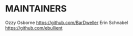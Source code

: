 # MAINTAINERS

Ozzy Osborne https://github.com/BarDweller
Erin Schnabel https://github.com/ebullient

